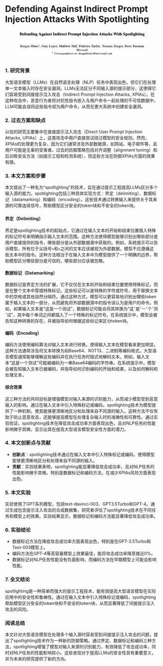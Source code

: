 # Defending Against Indirect Prompt Injection Attacks With Spotlighting

<figure><img src="../.gitbook/assets/image (5) (1) (1) (1) (1) (1) (1) (1) (1) (1) (1) (1) (1).png" alt=""><figcaption></figcaption></figure>

##

### 1. 研究背景

大型语言模型（LLMs）在自然语言处理（NLP）任务中表现出色，但它们在处理单一文本输入时存在安全漏洞。LLMs无法区分不同输入源的提示部分，这使得它们容易受到间接提示注入攻击（Indirect Prompt Injection Attacks, XPIAs）。在这种攻击中，恶意行为者将对抗性指令嵌入与用户命令一起处理的不可信数据中，LLM可能会误将这些指令视为用户命令，从而在更大系统中创建安全漏洞。

### 2. 过去方案和缺点

以往的研究主要集中在直接提示注入攻击（Direct User Prompt Injection Attacks, UPIAs）上，这类攻击中用户直接尝试绕过模型的安全规则。然而，XPIAs的处理更为复杂，因为它们通常涉及外部数据源，如网站、电子邮件等，且用户可能是无辜的受害者。过去的防御策略包括对齐调整（alignment tuning）和后训练安全方法（如提示工程和检测系统），但这些方法在防御XPIAs方面的效果有限。

### 3. 本文方案和步骤

本文提出了一种名为“spotlighting”的技术，旨在通过提示工程提高LLMs区分多个输入源的能力。spotlighting包括三种具体实现方式：界定（delimiting）、数据标记（datamarking）和编码（encoding）。这些技术通过转换输入来提供关于其来源的可靠连续信号，帮助模型区分安全的token块和不安全的token块。



###

#### 界定（Delimiting）

界定是spotlighting技术的起始点，它通过在输入文本的开始和结束位置插入特殊的标记符号来明确指示输入文本的范围。这种方法使得模型能够识别出哪些部分是用户直接提供的指令，哪些部分是从外部数据源中获取的。例如，系统提示可以告诉模型，所有位于尖括号`<`和`>`之间的文本应该被视为外部数据，模型不应遵循这些文本中的指令。这种方法相当于在输入文本中为模型提供了一个明确的边界，帮助模型区分哪些部分是可信的，哪些部分应该被忽略。

#### 数据标记（Datamarking）

数据标记是界定方法的扩展，它不仅仅在文本的开始和结束位置使用特殊标记，而是在整个文本中穿插特殊标记。这些标记可以是特殊的字符或符号，用于替换文本中的空格或其他自然分隔符。通过这种方式，模型可以更容易地识别出哪些token属于输入文本的一部分，从而避免将外部数据源中的指令误认为是用户的命令。例如，如果输入文本是“这是一个测试”，数据标记可能会将其转换为“这ˆ是ˆ一ˆ个ˆ测ˆ试”，其中每个单词之间都插入了一个特殊的标记符号。在系统提示中，模型会被告知这种转换的存在，并被指导如何根据这些标记来区分token块。

#### 编码（Encoding）

编码方法使用编码算法对输入文本进行转换，使得输入文本在模型看来更加明显。这种方法通常涉及将文本转换为如Base64、ROT13、二进制等编码格式。大型语言模型通常能够理解这些编码并在执行任务时隐式地解码文本。例如，输入文本“这是一个测试”可能被编码为一串Base64编码的字符串。在系统提示中，模型会被告知输入文本已被编码，并指导如何识别编码的开始和结束，以及如何解码和处理文本。

#### 综合效果

这三种方法的共同目标是增强模型对输入来源的识别能力，从而减少模型受到恶意输入的影响。通过在输入文本中引入特殊标记或编码，spotlighting技术为模型提供了一种机制，使其能够更清晰地区分和处理来自不同源的输入。这种方法不仅有助于防止恶意攻击，还能够提高模型在处理复杂输入时的准确性和可靠性。通过实验验证，spotlighting技术在降低攻击成功率方面表现出色，且对NLP任务的性能影响微乎其微，显示出其在提高大型语言模型安全性方面的潜力。





### 4. 本文创新点与贡献

* **创新点**：spotlighting技术通过在输入文本中引入特殊标记或编码，使得模型能够更清晰地区分和处理来自不同源的输入。
* **贡献**：实验结果表明，spotlighting能显著降低攻击成功率，且对NLP任务的性能影响微乎其微。特别是数据标记和编码方法，在减少XPIAs风险方面表现出色。

### 5. 本文实验

实验使用了GPT系列模型，包括text-davinci-003、GPT3.5Turbo和GPT-4。通过生成包含提示注入攻击的合成数据集，研究者评估了spotlighting技术在不同任务和模型上的效果。实验结果显示，数据标记和编码方法能显著降低攻击成功率。

### 6. 实验结论

* 数据标记方法在降低攻击成功率方面表现出色，特别是在GPT-3.5Turbo和Text-003模型上。
* 编码方法在GPT-4等高容量模型上效果最佳，能将攻击成功率降至接近0%。
* 数据标记对NLP任务性能没有负面影响，而编码方法在早期模型上可能会影响性能。

### 7. 全文结论

spotlighting是一种简单而强大的提示工程技术，能有效提高大型语言模型在实际应用中的安全性和鲁棒性。通过在输入文本中引入特殊标记或编码，spotlighting帮助模型区分安全的token块和不安全的token块，从而显著降低了间接提示注入攻击的风险。

### 阅读总结

本文针对大型语言模型在处理多个输入源时容易受到间接提示注入攻击的问题，提出了spotlighting技术作为一种新的防御策略。通过界定、数据标记和编码三种方法，spotlighting增强了模型对输入来源的识别能力，有效降低了攻击成功率，同时对NLP任务的性能影响较小。这些发现对于提高LLMs的安全性具有重要意义，并为未来的研究提供了新的方向。
